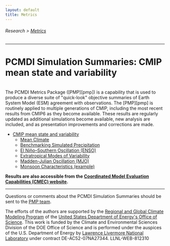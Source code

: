 ```yaml
---
layout: default
title: Metrics 
---
```


###### Research > [Metrics][Metrics]
---

# PCMDI Simulation Summaries: CMIP mean state and variability

<br/>
The PCMDI Metrics Package ([PMP][pmp]) is a capability that is used to produce a diverse suite of "quick-look" objective summaries of Earth System Model (ESM) agreement with observations. The [PMP][pmp] is routinely applied to multiple generations of CMIP, including the most recent results from CMIP6 as they become available. These results are regularly updated as additional simulations become available, new analysis are included, and as presentation improvements and corrections are made. 
<br/>

* [CMIP mean state and variability](physical.html "CMIP mean state and variability")
  - [Mean Climate][mean_clim]
  - [Benchmarking Simulated Precipitation][precip]
  - [El Niño–Southern Oscillation (ENSO)][enso]
  - [Extratropical Modes of Variability][variability_modes]
  - [Madden-Julian Oscillation (MJO)][mjo]
  - [Monsoon Characteristics (example)][monsoon]

**Results are also accessible from the [Coordinated Model Evaluation Capabilities (CMEC) website][cmec].**

---

Questions or comments about the PCMDI Simulation Summaries should be sent to the [PMP team](mailto:pcmdi-metrics@llnl.gov).

The efforts of the authors are supported by the [Regional and Global Climate Modeling Program][RGMA] of the [United States Department of Energy's Office of Science][DOEOS]. This work is funded by the Climate and Environmental Sciences Division of the DOE Office of Science and is performed under the auspices of the U.S. Department of Energy by [Lawrence Livermore National Laboratory][LLNL] under contract DE-AC52-07NA27344. LLNL-WEB-812310

[Metrics]:{{site.baseurl}}/research/metrics/

[mean_clim]: mean_clim
[enso]: enso
[variability_modes]: variability_modes
[mjo]: mjo
[monsoon]: monsoon
[precip]: precip

[RGMA]: https://climatemodeling.science.energy.gov/program/regional-global-model-analysis
[DOEOS]: https://www.energy.gov/science/office-science
[LLNL]: https://www.llnl.gov/
[clivar_pacific]: http://www.clivar.org/clivar-panels/pacific
[pcmdi]: https://pcmdi.llnl.gov/
[ipsl]: https://www.ipsl.fr/en/
[cmec]: https://cmec.llnl.gov/results/physical.html
[pmp]: https://github.com/PCMDI/pcmdi_metrics
